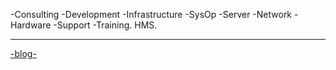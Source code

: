 -Consulting -Development -Infrastructure -SysOp -Server -Network -Hardware -Support -Training.
HMS.

---------------------------------------------------------------------------------------------------------
<a href="https://hectormiguel.github.io/Sys-Blog.html/">-blog-</a>
